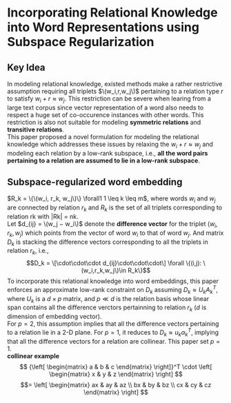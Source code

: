 # Incorporating Relational Knowledge into Word Representations using Subspace Regularization  
## Key Idea  
In modeling relational knowledge, existed methods make a rather restrictive assumption requiring all triplets $\(w_i,r,w_j\)$ pertaining to a relation type $r$ to satisfy $w_i + r \approx w_j$. This restriction can be severe when learing from a large text corpus since vector representation of a word also needs to respect a huge set of co-occurence instances with other words. This restriction is also not suitable for modeling **symmetric relations** and **transitive relations**.  
This paper proposed a novel formulation for modeling the relational knowledge which addresses these issues by relaxing the $w_i + r \approx w_j$ and modeling each relation by a low-rank subspace, i.e., **all the word pairs pertaining to a relation are assumed to lie in a low-rank subspace**.  

## Subspace-regularized word embedding  
$R_k = \{\(w_i, r_k, w_j\)\} \forall1 1 \leq k \leq m$, where words $w_i$ and $w_j$ are connected by relation $r_k$ and $R_k$ is the set of all triplets corresponding to relation rk with |Rk| = nk.  
Let $d_{ij} = \(w_j − w_i\)$ denote the **difference vector** for the triplet $(w_i, r_k, w_j)$ which points from the vector of word $w_i$ to that of word $w_j$. And matrix $D_k$ is stacking the difference vectors corresponding to all the triplets in relation $r_k$, i.e.,  
$$D_k = \[\cdot\cdot\cdot d_{ij}\cdot\cdot\cdot\] \forall \{(i,j): \(w_i,r_k,w_j\)\in R_k\}$$
To incorporate this relational knowledge into word embeddings, this paper enforces an approximate low-rank constraint on $D_k$ assuming $D_k\approx U_kA_k^T$, where $U_k$ is a $d×p$ matrix, and $p\ll d$ is the relation basis whose linear span contains all the difference verctors pertainning to relation $r_k$ ($d$ is dimension of embedding vector).  
For $p=2$, this assumption implies that all the difference vectors pertaining to a relation lie in a 2-D plane. For $p=1$, it reduces to $D_k\approx u_kα_k^T$, implying that all the difference vectors for a relation are collinear. This paper set $p=1$.   
**collinear example**  
$$
{\left[
\begin{matrix}
a & b & c
\end{matrix}
\right]}^T  
\cdot 
\left[
\begin{matrix}
x & y & z
\end{matrix}
\right] 
$$
$$= \left[
\begin{matrix}
ax & ay & az \\ bx & by & bz \\ cx & cy & cz 
\end{matrix}
\right] 
$$
